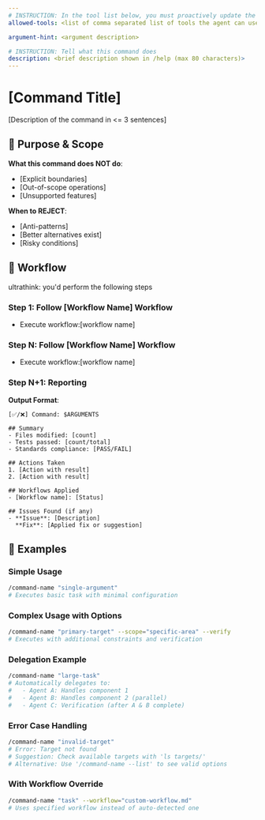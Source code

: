 ```yaml
---
# INSTRUCTION: In the tool list below, you must proactively update the tool list based on currently available tools. Carefully select those that would have chance to be used to fulfil to the task
allowed-tools: <list of comma separated list of tools the agent can use, e.g. "Bash(git:*), Bash(npm test), Bash(npm run:*), Bash(docker:*), Edit, MultiEdit, Read, Write, WebSearch, WebFetch, Grep, Glob, Task, ...">

argument-hint: <argument description>

# INSTRUCTION: Tell what this command does
description: <brief description shown in /help (max 80 characters)>
---
```


# [Command Title]

<!-- INSTRUCTION: Describe an action this command will execute. Use $ARGUMENTS as a placeholder for injecting context -->

[Description of the command in <= 3 sentences]

## 🎯 Purpose & Scope

<!-- INSTRUCTION: Based on the command, adjust the content -->

**What this command does NOT do**:

- [Explicit boundaries]
- [Out-of-scope operations]
- [Unsupported features]

**When to REJECT**:

- [Anti-patterns]
- [Better alternatives exist]
- [Risky conditions]

## 🔄 Workflow

ultrathink: you'd perform the following steps

<!-- INSTRUCTION: Add or remove the following basic workflow based on the command, think carefully what's the best workflow for the command -->

### Step 1: Follow [Workflow Name] Workflow

- Execute workflow:[workflow name]

### Step N: Follow [Workflow Name] Workflow

- Execute workflow:[workflow name]

### Step N+1: Reporting

**Output Format**:

```
[✅/❌] Command: $ARGUMENTS

## Summary
- Files modified: [count]
- Tests passed: [count/total]
- Standards compliance: [PASS/FAIL]

## Actions Taken
1. [Action with result]
2. [Action with result]

## Workflows Applied
- [Workflow name]: [Status]

## Issues Found (if any)
- **Issue**: [Description]
  **Fix**: [Applied fix or suggestion]
```

## 📝 Examples

### Simple Usage

```bash
/command-name "single-argument"
# Executes basic task with minimal configuration
```

### Complex Usage with Options

```bash
/command-name "primary-target" --scope="specific-area" --verify
# Executes with additional constraints and verification
```

### Delegation Example

```bash
/command-name "large-task"
# Automatically delegates to:
#   - Agent A: Handles component 1
#   - Agent B: Handles component 2 (parallel)
#   - Agent C: Verification (after A & B complete)
```

### Error Case Handling

```bash
/command-name "invalid-target"
# Error: Target not found
# Suggestion: Check available targets with 'ls targets/'
# Alternative: Use '/command-name --list' to see valid options
```

### With Workflow Override

```bash
/command-name "task" --workflow="custom-workflow.md"
# Uses specified workflow instead of auto-detected one
```
